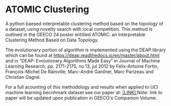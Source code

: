 # ATOMIC Clustering
A python baesed interpretable clustering method based on the topology of a dataset, using novelty search with local competition. This method is outlined in the GEECO 24 poster entitled ATOMIC: an Interpretable Clustering Method Based on Data Topology. 

The evolutionary portion of algorithm is implemented using the DEAP library which can be found at https://deap.readthedocs.io/en/master/about.html and in “DEAP: Evolutionary Algorithms Made Easy” 
in Journal of Machine Learning Research, pp. 2171-2175, no 13, jul 2012 by Félix-Antoine Fortin, François-Michel De Rainville, Marc-André Gardner, Marc Parizeau and Christian Gagné.

For a full acounting of this methodology and results when applied to UCI machine learning becnhmark dataset see our paper at: [[LINK] ](https://drive.google.com/file/d/1K3BJdkQp71rjvCZA88OKoi80oOIh3Ifv/view?usp=sharing) 
Note: link to paper will be updated upon publication in GEECO's Companion Volume.
